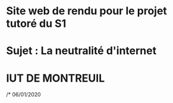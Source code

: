 #        Site web de rendu pour le projet tutoré du S1
#           Sujet : La neutralité d'internet
#                   IUT DE MONTREUIL

/*                    06/01/2020

